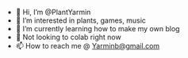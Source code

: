 - 👋 Hi, I’m @PlantYarmin
- 👀 I’m interested in plants, games, music
- 🌱 I’m currently learning how to make my own blog
- 💞️ Not looking to colab right now
- 📫 How to reach me @  Yarminb@gmail.com

<!---
PlantYarmin/PlantYarmin is a ✨ special ✨ repository because its `README.md` (this file) appears on your GitHub profile.
You can click the Preview link to take a look at your changes.
--->
